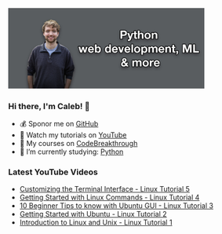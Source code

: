 <img src="github-cover-photo-my-face.jpg" width="400px" />

### Hi there, I'm Caleb! 🍛

- 💰 Sponor me on [GitHub](https://github.com/sponsors/CalebCurry)
- 🎥 Watch my tutorials on [YouTube](https://www.youtube.com/calebthevideomaker2)
- 📗 My courses on [CodeBreakthrough](https://www.codebreakthrough.com)
- 🤔 I’m currently studying: [Python](https://www.youtube.com/watch?v=s3IvdkCq2_c&t=4254s)

### Latest YouTube Videos
<!-- YOUTUBE:START -->
- [Customizing the Terminal Interface - Linux Tutorial 5](https://www.youtube.com/watch?v=HdVy_r3knlY)
- [Getting Started with Linux Commands - Linux Tutorial 4](https://www.youtube.com/watch?v=OBgYHp3hrJQ)
- [10 Beginner Tips to know with Ubuntu GUI - Linux Tutorial 3](https://www.youtube.com/watch?v=6KTow4PqhyY)
- [Getting Started with Ubuntu - Linux Tutorial 2](https://www.youtube.com/watch?v=Z3Ck9-wt-WQ)
- [Introduction to Linux and Unix - Linux Tutorial 1](https://www.youtube.com/watch?v=__iKSnQXe_o)
<!-- YOUTUBE:END -->
